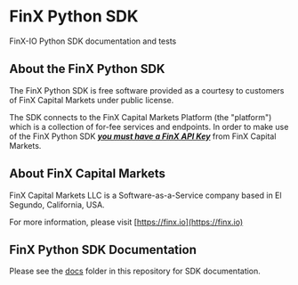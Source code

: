 # FinX Python SDK

FinX-IO Python SDK documentation and tests

## About the FinX Python SDK

The FinX Python SDK is free software provided as a courtesy to customers of FinX Capital Markets under public license.

The SDK connects to the FinX Capital Markets Platform (the "platform") which is a collection of for-fee services and 
endpoints. In order to make use of the FinX Python SDK ___[you must have a FinX API Key](mailto:info@finx.io)___ from FinX Capital Markets.

## About FinX Capital Markets

FinX Capital Markets LLC is a Software-as-a-Service company based in El Segundo, California, USA.

For more information, please visit [https://finx.io](https://finx.io)

## FinX Python SDK Documentation

Please see the [docs](/docs) folder in this repository for SDK documentation.
